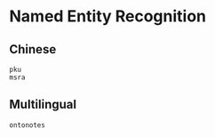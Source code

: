 # Named Entity Recognition

## Chinese

```{toctree}
pku
msra
```

## Multilingual

```{toctree}
ontonotes
```
